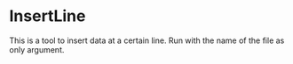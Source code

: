 # InsertLine
This is a tool to insert data at a certain line. Run with the name of the file as only argument.
